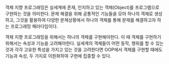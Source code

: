 

객체 지향 프로그래밍은 실세계에 존재, 인지하고 있는 객체(Object)를 프로그램으로 구현하는 것을 의미한다. 문제 해결을 위해 공통적인 기능들을 모아 하나의 객체로 생성하고, 그것을 활용하여 다양한 문제상황에서 하나의 객체를 통해 문제를 해결하고자 하는 프로그래밍 패러다임이다.

객체 지향 프로그래밍을 위해서는 하나의 객체를 구현해야한다. 이 때 객체를 구현하기 위해서는 속성과 기능을 고려해야한다. 실세계의 객체들이 어떤 동작, 행위를 할 수 있는 것과 각각 고유한 특성을 가지고 있는 것을 고려한다면 OOP에서 객체를 구현할 때에도 기능과 속성, 두 가지로 이원화하여 구현에 집중할 수 있다.

